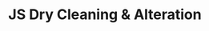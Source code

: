 ---
title: "JS Dry Cleaning & Alteration"
url: /milton/js-dry-cleaning-and-alteration/
shop: laundry
---